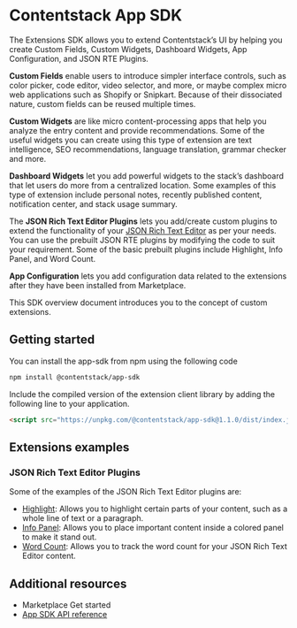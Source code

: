 # Contentstack App SDK

The Extensions SDK allows you to extend Contentstack’s UI by helping you create Custom Fields, Custom Widgets, Dashboard Widgets, App Configuration, and JSON RTE Plugins.

**Custom Fields** enable users to introduce simpler interface controls, such as color picker, code editor, video selector, and more, or maybe complex micro web applications such as Shopify or Snipkart. Because of their dissociated nature, custom fields can be reused multiple times.

**Custom Widgets** are like micro content-processing apps that help you analyze the entry content and provide recommendations. Some of the useful widgets you can create using this type of extension are text intelligence, SEO recommendations, language translation, grammar checker and more.

**Dashboard Widgets** let you add powerful widgets to the stack’s dashboard that let users do more from a centralized location. Some examples of this type of extension include personal notes, recently published content, notification center, and stack usage summary.

The **JSON Rich Text Editor Plugins** lets you add/create custom plugins to extend the functionality of your [JSON Rich Text Editor](https://www.contentstack.com/docs/developers/json-rich-text-editor/about-json-rich-text-editor/) as per your needs. You can use the prebuilt JSON RTE plugins by modifying the code to suit your requirement. Some of the basic prebuilt plugins include Highlight, Info Panel, and Word Count.

**App Configuration** lets you add configuration data related to the extensions after they have been installed from Marketplace.

This SDK overview document introduces you to the concept of custom extensions.

## **Getting started**

You can install the app-sdk from npm using the following code

```sh
npm install @contentstack/app-sdk
```

Include the compiled version of the extension client library by adding the following line to your application.

```html
<script src="https://unpkg.com/@contentstack/app-sdk@1.1.0/dist/index.js"></script>
```

## **Extensions examples**

### **JSON Rich Text Editor Plugins**

Some of the examples of the JSON Rich Text Editor plugins are:

-   [Highlight](https://github.com/contentstack/extensions/tree/master/highlight): Allows you to highlight certain parts of your content, such as a whole line of text or a paragraph.
-   [Info Panel](https://github.com/contentstack/extensions/tree/master/info-panel): Allows you to place important content inside a colored panel to make it stand out.
-   [Word Count](https://github.com/contentstack/extensions/tree/master/word-count): Allows you to track the word count for your JSON Rich Text Editor content.

## Additional resources

-   Marketplace Get started
-   [App SDK API reference](./docs/api-reference.md)
